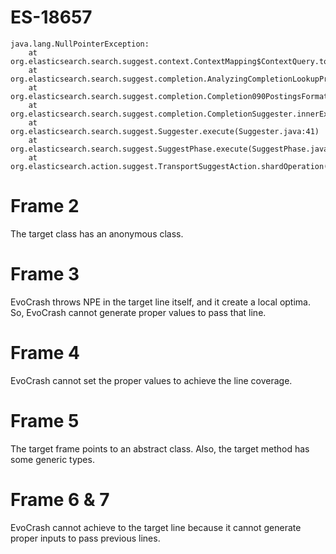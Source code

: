 # ES-18657

```
java.lang.NullPointerException:
    at org.elasticsearch.search.suggest.context.ContextMapping$ContextQuery.toAutomaton(ContextMapping.java:264)
    at org.elasticsearch.search.suggest.completion.AnalyzingCompletionLookupProvider$2.getLookup(AnalyzingCompletionLookupProvider.java:279)
    at org.elasticsearch.search.suggest.completion.Completion090PostingsFormat$CompletionTerms.getLookup(Completion090PostingsFormat.java:264)
    at org.elasticsearch.search.suggest.completion.CompletionSuggester.innerExecute(CompletionSuggester.java:69)
    at org.elasticsearch.search.suggest.Suggester.execute(Suggester.java:41)
    at org.elasticsearch.search.suggest.SuggestPhase.execute(SuggestPhase.java:85)
    at org.elasticsearch.action.suggest.TransportSuggestAction.shardOperation(TransportSuggestAction.java:147)
```

# Frame 2
The target class has an anonymous class.

# Frame 3
EvoCrash throws NPE in the target line itself, and it create a local optima. So, EvoCrash cannot generate proper values to pass that line.

# Frame 4
EvoCrash cannot set the proper values to achieve the line coverage.

# Frame 5
The target frame points to an abstract class. Also, the target method has some generic types.

# Frame 6 & 7
EvoCrash cannot achieve to the target line because it cannot generate proper inputs to pass previous lines.
